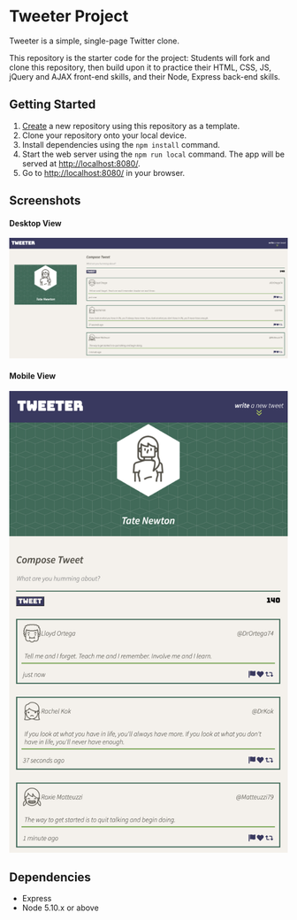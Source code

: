 # Tweeter Project

Tweeter is a simple, single-page Twitter clone.

This repository is the starter code for the project: Students will fork and clone this repository, then build upon it to practice their HTML, CSS, JS, jQuery and AJAX front-end skills, and their Node, Express back-end skills.

## Getting Started

1. [Create](https://docs.github.com/en/repositories/creating-and-managing-repositories/creating-a-repository-from-a-template) a new repository using this repository as a template.
2. Clone your repository onto your local device.
3. Install dependencies using the `npm install` command.
3. Start the web server using the `npm run local` command. The app will be served at <http://localhost:8080/>.
4. Go to <http://localhost:8080/> in your browser.

## Screenshots
#### Desktop View
!["Screenshot of tweeter app on a desktop screen](https://github.com/MichaelJamesAshworth/tweeter/blob/master/docs/tweeter-desktop-screen.png?raw=true)
#### Mobile View
!["Screenshot of tweeter app on a mobile screen](https://github.com/MichaelJamesAshworth/tweeter/blob/master/docs/tweeter-mobile-screen.png?raw=true)
## Dependencies

- Express
- Node 5.10.x or above
